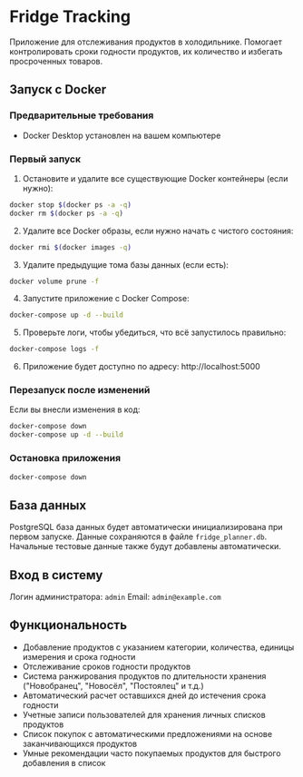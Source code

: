 # Fridge Tracking

Приложение для отслеживания продуктов в холодильнике. Помогает контролировать сроки годности продуктов, их количество и избегать просроченных товаров.

## Запуск с Docker

### Предварительные требования
- Docker Desktop установлен на вашем компьютере

### Первый запуск

1. Остановите и удалите все существующие Docker контейнеры (если нужно):
```bash
docker stop $(docker ps -a -q)
docker rm $(docker ps -a -q)
```

2. Удалите все Docker образы, если нужно начать с чистого состояния:
```bash
docker rmi $(docker images -q)
```

3. Удалите предыдущие тома базы данных (если есть):
```bash
docker volume prune -f
```

4. Запустите приложение с Docker Compose:
```bash
docker-compose up -d --build
```

5. Проверьте логи, чтобы убедиться, что всё запустилось правильно:
```bash
docker-compose logs -f
```

6. Приложение будет доступно по адресу: http://localhost:5000

### Перезапуск после изменений

Если вы внесли изменения в код:
```bash
docker-compose down
docker-compose up -d --build
```

### Остановка приложения

```bash
docker-compose down
```

## База данных

PostgreSQL база данных будет автоматически инициализирована при первом запуске. Данные сохраняются в файле `fridge_planner.db`. Начальные тестовые данные также будут добавлены автоматически.

## Вход в систему


Логин администратора: `admin`
Email: `admin@example.com`

## Функциональность

- Добавление продуктов с указанием категории, количества, единицы измерения и срока годности
- Отслеживание сроков годности продуктов
- Система ранжирования продуктов по длительности хранения ("Новобранец", "Новосёл", "Постоялец" и т.д.)
- Автоматический расчет оставшихся дней до истечения срока годности
- Учетные записи пользователей для хранения личных списков продуктов
- Список покупок с автоматическими предложениями на основе заканчивающихся продуктов
- Умные рекомендации часто покупаемых продуктов для быстрого добавления в список 
